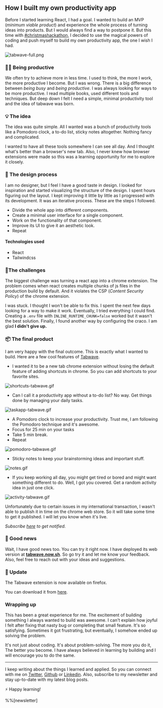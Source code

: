 ## How I built my own productivity app


Before I started learning React, I had a goal. I wanted to build an MVP (*minimum viable product*) and experience the whole process of turning ideas into products. But I would always find a way to postpone it. But this time with  [#christmashackathon](https://hashnode.com/n/christmashackathon), I decided to use the magical powers of coding and push myself to build my own productivity app, the one I wish I had.





![tabwave-full.png](https://cdn.hashnode.com/res/hashnode/image/upload/v1609504825859/4RvGUGCMh.png)

### 🤹‍♂️ Being productive
We often try to achieve more in less time. I used to think, the more I work, the more productive I become. But I was wrong. There is a big difference between *being busy* and *being productive*. I was always looking for ways to be more productive. I read multiple books, used different tools and techniques. But deep down I felt I need a  simple, minimal productivity tool and the idea of tabwave was born.

### 💡 The idea

The idea was quite simple. All I wanted was a bunch of productivity tools like a Pomodoro clock, a to-do list, sticky notes altogether. Nothing fancy and complicated. 

I wanted to have all these tools somewhere I can see all day. And I thought what's better than a browser's new tab. Also, I never knew how browser extensions were made so this was a learning opportunity for me to explore it closely.

### 🎨 The design process

I am no designer, but I feel I have a good taste in design. I looked for inspiration and started visualizing the structure of the design. I spent hours figuring out the layout. I kept improving it little by little as I progressed with its development. It was an iterative process. These are the steps I followed.

- Divide the whole app into different components.
- Create a minimal user interface for a single component.
- Work on the functionality of that component.
- Improve its UI to give it an aesthetic look.
- Repeat

#### Technologies used
- React
- Tailwindcss


### 🌊The challenges
The biggest challenge was turning a react app into a chrome extension. The problem comes when react creates multiple chunks of js files in the production build by default. And it violates the CSP (*Content Security Policy*) of the chrome extension. 

I was stuck. I thought I won't be able to fix this. I spent the next few days looking for a way to make it work. Eventually, I tried everything I could find. Creating a  `.env` file with `INLINE_RUNTIME_CHUNK=false` worked but it wasn't the best solution. Finally, I found another way by configuring the craco. I am glad **I didn't give up.**

### 📦 The final product
I am very happy with the final outcome. This is exactly what I wanted to build. Here are a few cool features of [Tabwave](https://tabwave.vercel.app).

- I wanted it to be a new tab chrome extension without losing the default feature of adding shortcuts in chrome. So you can add shortcuts to your favorite sites.


![shortcuts-tabwave.gif](https://cdn.hashnode.com/res/hashnode/image/upload/v1609506631381/jiNQug56p.gif)

- Can I call it a productivity app without a to-do list? No way. Get things done by managing your daily tasks.

![taskapp-tabwave.gif](https://cdn.hashnode.com/res/hashnode/image/upload/v1609506772706/5JigTpNiV.gif)



- A Pomodoro clock to increase your productivity. Trust me, I am following the Pomodoro technique and it's awesome. 
 - Focus for 25 min on your tasks 
 - Take 5 min break.
 - Repeat


![pomodoro-tabwave.gif](https://cdn.hashnode.com/res/hashnode/image/upload/v1609506866437/DJBuTbLsn.gif)

- Sticky notes to keep your brainstorming ideas and important stuff.

![notes.gif](https://cdn.hashnode.com/res/hashnode/image/upload/v1609507357034/jYj7wRIy_.gif)



- If you keep working all day, you might get tired or bored and might want something different to do. Well, I got you covered. Get a random activity idea in just one click. 

![activity-tabwave.gif](https://cdn.hashnode.com/res/hashnode/image/upload/v1609507028333/jyhJQTW7C.gif)


Unfortunately due to certain issues in my international transaction, I wasn't able to publish it in time on the chrome web store. So it will take some time to get it published. I will let you know when it's live. 

> 
*Subscribe [here](https://tabwave.vercel.app) to get notified.*

### 🤩 Good news
Wait, I have good news too. You can try it right now. I have deployed its web version at **[tabwave.now.sh](https://tabwave.now.sh)**. So go try it and let me know your feedback. Also, feel free to reach out with your ideas and suggestions.

### 🎉 Update
The Tabwave extension is now available on firefox. 
> 
You can download it from [here](https://addons.mozilla.org/en-US/firefox/addon/tabwave/).  


### Wrapping up
This has been a great experience for me. The excitement of building something I always wanted to build was awesome. I can't explain how joyful I felt after fixing that nasty bug or completing that small feature. It's so satisfying. Sometimes it got frustrating, but eventually, I somehow ended up solving the problem. 

It's not just about coding. It's about problem-solving. The more you do it, The better you become. I have always believed in learning by building and I will encourage you to do the same.

-------------------------------------------

I keep writing about the things I learned and applied. So you can connect with me on [Twitter](https://twitter.com/WankhadeRutik), [Github](https://github.com/rutikwankhade)  or [Linkedin](https://www.linkedin.com/in/rutik-wankhade). Also, subscribe to my newsletter and stay up-to-date with my latest blog posts.

⚡ Happy learning!

%%[newsletter]
